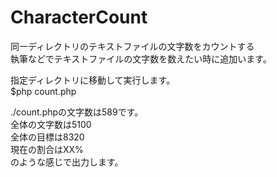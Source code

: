 # CharacterCount
同一ディレクトリのテキストファイルの文字数をカウントする  
執筆などでテキストファイルの文字数を数えたい時に追加います。  

指定ディレクトリに移動して実行します。  
$php count.php  
 
./count.phpの文字数は589です。  
全体の文字数は5100  
全体の目標は8320  
現在の割合はXX%  
のような感じで出力します。  
